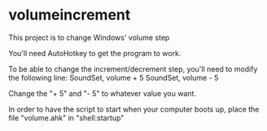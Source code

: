 # volumeincrement
This project is to change Windows' volume step


You'll need AutoHotkey to get the program to work.

To be able to change the increment/decrement step, you'll need to modify the following line:
SoundSet, volume + 5
SoundSet, volume - 5

Change the "+ 5" and "- 5" to whatever value you want.

In order to have the script to start when your computer boots up, place the file "volume.ahk" in "shell:startup"

